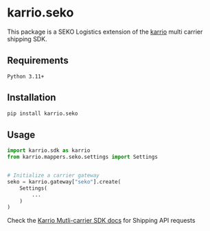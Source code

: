 
# karrio.seko

This package is a SEKO Logistics extension of the [karrio](https://pypi.org/project/karrio) multi carrier shipping SDK.

## Requirements

`Python 3.11+`

## Installation

```bash
pip install karrio.seko
```

## Usage

```python
import karrio.sdk as karrio
from karrio.mappers.seko.settings import Settings


# Initialize a carrier gateway
seko = karrio.gateway["seko"].create(
    Settings(
        ...
    )
)
```

Check the [Karrio Mutli-carrier SDK docs](https://docs.karrio.io) for Shipping API requests
